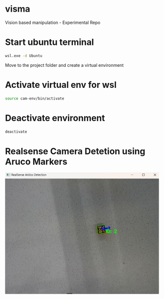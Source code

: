 # visma
Vision based manipulation - Experimental Repo

# Start ubuntu terminal
```bash
wsl.exe -d Ubuntu
```

Move to the project folder and create a virtual environment
# Activate virtual env for wsl
```bash
source cam-env/bin/activate
```

# Deactivate environment
```bash
deactivate
```

# Realsense Camera Detetion using Aruco Markers 

![alt text](image.png)